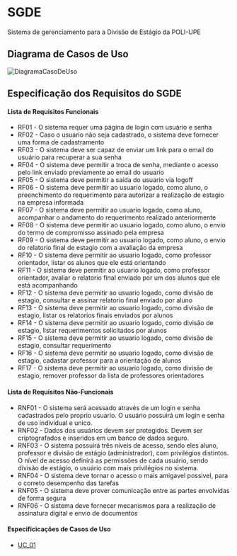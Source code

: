 # SGDE
Sistema de gerenciamento para a Divisão de Estágio da POLI-UPE

## Diagrama de Casos de Uso
![DiagramaCasoDeUso](http://www.plantuml.com/plantuml/proxy?cache=no&src=https://raw.githubusercontent.com/Projeto-Divisao-de-Estagio/divisao-de-estagio-2022/master/DiagramaCasoDeUso.iuml)

## Especificação dos Requisitos do SGDE
#### Lista de Requisitos Funcionais
- RF01 - O sistema requer uma página de login com usuário e senha
- RF02 - Caso o usuario não seja cadastrado, o sistema deve fornecer uma forma de cadastramento
- RF03 - O sistema deve ser capaz de enviar um link para o email do usuário para recuperar a sua senha
- RF04 - O sistema deve permitir a troca de senha, mediante o acesso pelo link enviado previamente ao email do usuario
- RF05 - O sistema deve permitir a saída do usuario via logoff
- RF06 - O sistema deve permitir ao usuario logado, como aluno, o preenchimento do requerimento para autorizar a realização de estagio na empresa informada
- RF07 - O sistema deve permitir ao usuario logado, como aluno, acompanhar o andamento do requerimento realizado anteriormente
- RF08 - O sistema deve permitir ao usuario logado, como aluno, o envio do termo de compromisso assinado pela empresa
- RF09 - O sistema deve permitir ao usuario logado, como aluno, o envio do relatorio final de estagio com a avaliação da empresa
- RF10 - O sistema deve permitir ao usuario logado, como professor orientador, listar os alunos que ele está orientando
- RF11 - O sistema deve permitir ao usuario logado, como professor orientador, avaliar o relatorio final enviado por um dos alunos que ele está acompanhando
- RF12 - O sistema deve permitir ao usuario logado, como divisão de estagio, consultar e assinar relatorio final enviado por aluno
- RF13 - O sistema deve permitir ao usuario logado, como divisão de estagio, listar os relatorios finais enviados por alunos
- RF14 - O sistema deve permitir ao usuario logado, como divisão de estagio, listar requerimentos solicitados por alunos
- RF15 - O sistema deve permitir ao usuario logado, como divisão de estagio, consultar requerimento
- RF16 - O sistema deve permitir ao usuario logado, como divisão de estagio, cadastar professor para a orientação de alunos
- RF17 - O sistema deve permitir ao usuario logado, como divisão de estagio, remover professor da lista de professores orientadores

#### Lista de Requisitos Não-Funcionais
- RNF01 - O sistema será acessado através de um login e senha cadastrados pelo proprio usuario. O usuário possuirá um login e senha de uso individual e unico.
- RNF02 - Dados dos usuários devem ser protegidos. Devem ser criptografados e inseridos em um banco de dados seguro.
- RNF03 - O sistema possuirá três níveis de acesso, sendo eles aluno, professor e divisão de estágio (administrador), com privilégios distintos. O nível de acesso definirá as permissões de cada usuário, sendo divisão de estágio, o usuário com mais privilégios no sistema.
- RNF04 - O sistema deve tornar o acesso o mais amigavel possivel, para o correto desempenho das tarefas
- RNF05 - O sistema deve prover comunicação entre as partes envolvidas de forma segura
- RNF06 - O sistema deve fornecer mecanismos para a realização de assinatura digital e envio de documentos

#### Especificicações de Casos de Uso
- [UC_01](Req_UC01.md)